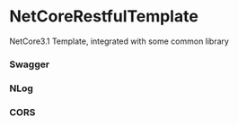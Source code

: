 # NetCoreRestfulTemplate
NetCore3.1 Template, integrated with some common library


### Swagger
### NLog
### CORS
